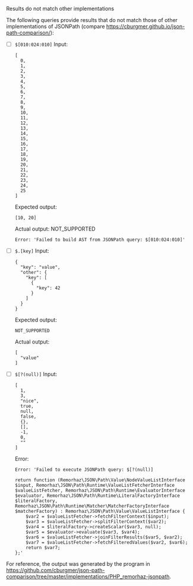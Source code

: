 Results do not match other implementations

The following queries provide results that do not match those of other implementations of JSONPath
(compare https://cburgmer.github.io/json-path-comparison/):

- [ ] `$[010:024:010]`
  Input:
  ```
  [
    0,
    1,
    2,
    3,
    4,
    5,
    6,
    7,
    8,
    9,
    10,
    11,
    12,
    13,
    14,
    15,
    16,
    17,
    18,
    19,
    20,
    21,
    22,
    23,
    24,
    25
  ]
  ```
  Expected output:
  ```
  [10, 20]
  ```
  Actual output:
  NOT_SUPPORTED
  ```
  Error: 'Failed to build AST from JSONPath query: $[010:024:010]'
  ```

- [ ] `$.[key]`
  Input:
  ```
  {
    "key": "value",
    "other": {
      "key": [
        {
          "key": 42
        }
      ]
    }
  }
  ```
  Expected output:
  ```
  NOT_SUPPORTED
  ```
  Actual output:
  ```
  [
    "value"
  ]
  ```

- [ ] `$[?(null)]`
  Input:
  ```
  [
    1,
    3,
    "nice",
    true,
    null,
    false,
    {},
    [],
    -1,
    0,
    ""
  ]
  ```
  Error:
  ```
  Error: 'Failed to execute JSONPath query: $[?(null)]
  
  return function (Remorhaz\JSON\Path\Value\NodeValueListInterface $input, Remorhaz\JSON\Path\Runtime\ValueListFetcherInterface $valueListFetcher, Remorhaz\JSON\Path\Runtime\EvaluatorInterface $evaluator, Remorhaz\JSON\Path\Runtime\LiteralFactoryInterface $literalFactory, Remorhaz\JSON\Path\Runtime\Matcher\MatcherFactoryInterface $matcherFactory) : Remorhaz\JSON\Path\Value\ValueListInterface {
      $var2 = $valueListFetcher->fetchFilterContext($input);
      $var3 = $valueListFetcher->splitFilterContext($var2);
      $var4 = $literalFactory->createScalar($var3, null);
      $var5 = $evaluator->evaluate($var3, $var4);
      $var6 = $valueListFetcher->joinFilterResults($var5, $var2);
      $var7 = $valueListFetcher->fetchFilteredValues($var2, $var6);
      return $var7;
  };'
  ```


For reference, the output was generated by the program in https://github.com/cburgmer/json-path-comparison/tree/master/implementations/PHP_remorhaz-jsonpath.
